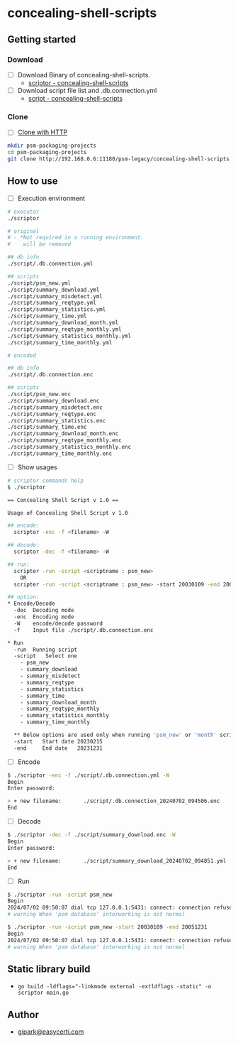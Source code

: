# concealing-shell-scripts

## Getting started

### Download
- [ ] Download Binary of concealing-shell-scripts. 
  - [scriptor - concealing-shell-scripts](http://192.168.0.6:11180/psm-legacy/concealing-shell-scripts/-/raw/main/scriptor?ref_type=heads)
- [ ] Download script file list and .db.connection.yml
  - [script - concealing-shell-scripts](http://192.168.0.6:11180/psm-legacy/concealing-shell-scripts/-/tree/main/script?ref_type=heads)

### Clone

- [ ] [Clone with HTTP](http://192.168.0.6:11180/psm-legacy/concealing-shell-scripts.git)

```sh
mkdir psm-packaging-projects
cd psm-packaging-projects
git clone http://192.168.0.6:11180/psm-legacy/concealing-shell-scripts.git
```

## How to use

- [ ] Execution environment

``` sh
# executor
./scriptor

# original 
# - *Not required in a running environment.
#    will be removed

## db info
./script/.db.connection.yml

## scripts
./script/psm_new.yml
./script/summary_download.yml
./script/summary_misdetect.yml
./script/summary_reqtype.yml
./script/summary_statistics.yml
./script/summary_time.yml
./script/summary_download_month.yml
./script/summary_reqtype_monthly.yml
./script/summary_statistics_monthly.yml
./script/summary_time_monthly.yml

# encoded

## db info
./script/.db.connection.enc

## scripts
./script/psm_new.enc
./script/summary_download.enc
./script/summary_misdetect.enc
./script/summary_reqtype.enc
./script/summary_statistics.enc
./script/summary_time.enc
./script/summary_download_month.enc
./script/summary_reqtype_monthly.enc
./script/summary_statistics_monthly.enc
./script/summary_time_monthly.enc

```

- [ ] Show usages

```sh
# scriptor commands help
$ ./scriptor

== Concealing Shell Script v 1.0 ==

Usage of Concealing Shell Script v 1.0

## encode:
  scriptor -enc -f <filename> -W

## decode:
  scriptor -dec -f <filename> -W

## run:
  scripter -run -script <scriptname : psm_new>
    OR
  scripter -run -script <scriptname : psm_new> -start 20030109 -end 20051231

## option:
* Encode/Decode
  -dec  Decoding mode
  -enc  Encoding mode
  -W    encode/decode password
  -f    Input file ./script/.db.connection.enc

* Run
  -run  Running script
  -script   Select one
    - psm_new
    - summary_download
    - summary_misdetect
    - summary_reqtype
    - summary_statistics
    - summary_time
    - summary_download_month
    - summary_reqtype_monthly
    - summary_statistics_monthly
    - summary_time_monthly

  ** Below options are used only when running 'psm_new' or 'month' scripts.
  -start   Start date 20230215
  -end     End date   20231231
```

- [ ] Encode

```sh
$ ./scriptor -enc -f ./script/.db.connection.yml -W
Begin
Enter password:

> + new filename:       ./script/.db.connection_20240702_094506.enc
End
```

- [ ] Decode

```sh
$ ./scriptor -dec -f ./script/summary_download.enc -W
Begin
Enter password:

> + new filename:       ./script/summary_download_20240702_094851.yml
End
```

- [ ] Run

```sh
$ ./scriptor -run -script psm_new
Begin
2024/07/02 09:50:07 dial tcp 127.0.0.1:5431: connect: connection refused
# warning When 'psm database' interworking is not normal

$ ./scriptor -run -script psm_new -start 20030109 -end 20051231
Begin
2024/07/02 09:50:07 dial tcp 127.0.0.1:5431: connect: connection refused
# warning When 'psm database' interworking is not normal

```

## Static library build

- `go build -ldflags="-linkmode external -extldflags -static" -o scriptor main.go`

## Author

- gipark@easycerti.com